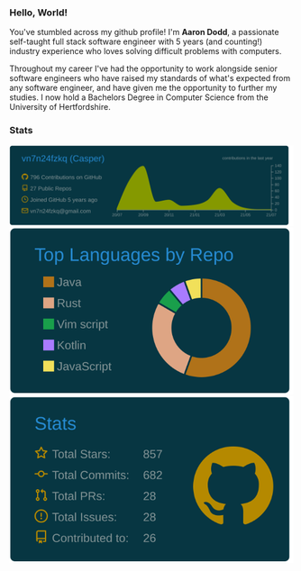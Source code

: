### Hello, World!

You've stumbled across my github profile! I'm **Aaron Dodd**, a passionate self-taught full stack software engineer with 5 years (and counting!) industry experience who loves solving difficult problems with computers.

Throughout my career I've had the opportunity to work alongside senior software engineers who have raised my standards of what's expected from any software engineer, and have given me the opportunity to further my studies. I now hold a Bachelors Degree in Computer Science from the University of Hertfordshire.

### Stats

[![](profile-summary-card-output/solarized_dark/0-profile-details.svg)](https://github.com/vn7n24fzkq/github-profile-summary-cards)<br/>
[![](profile-summary-card-output/solarized_dark/1-repos-per-language.svg)](https://github.com/vn7n24fzkq/github-profile-summary-cards)
[![](profile-summary-card-output/solarized_dark/3-stats.svg)](https://github.com/vn7n24fzkq/github-profile-summary-cards)
